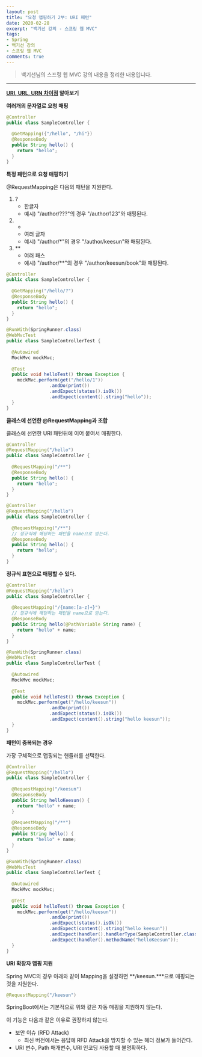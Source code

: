 ```yaml
---
layout: post 
title: "요청 맵핑하기 2부: URI 패턴"
date: 2020-02-28
excerpt: "백기선 강의 - 스프링 웹 MVC"
tags: 
- Spring
- 백기선 강의
- 스프링 웹 MVC
comments: true 
---
```


>백기선님의 스프링 웹 MVC 강의 내용을 정리한 내용입니다.
---

**[URI, URL, URN 차이점](https://stackoverflow.com/questions/176264/what-is-the-difference-between-a-uri-a-url-and-a-urn) 알아보기**



**여러개의 문자열로 요청 매핑**

```java
@Controller
public class SampleController {
  
  @GetMapping({"/hello", "/hi"})
  @ResponseBody 
  public String hello() {
    return "hello";
  }
}
```



**특정 패턴으로 요청 매핑하기**

@RequestMapping은 다음의 패턴을 지원한다.

1. ?
   * 한글자
   * 예시) "/author/???"의 경우 "/author/123"와 매핑된다.
2. *
   * 여러 글자
   * 예시) "/author/*"의 경우 "/author/keesun"와 매핑된다.
3. **
   * 여러 패스
   * 예시) "/author/**"의 경우 "/author/keesun/book"와 매핑된다.

```java
@Controller
public class SampleController {
  
  @GetMapping("/hello/?")
  @ResponseBody 
  public String hello() {
    return "hello";
  }
}
```

```java
@RunWith(SpringRunner.class)
@WebMvcTest
public class SampleControllerTest {
  
  @Autowired
  MockMvc mockMvc;
  
  @Test
  public void helloTest() throws Exception {
    mockMvc.perform(get("/hello/1"))
      			.andDo(print())
      			.andExpect(status().isOk())
      			.andExpect(content().string("hello"));
  }
}
```



**클래스에 선언한 @RequestMapping과 조합**

클래스에 선언한  URI 패턴뒤에 이어 붙여서 매핑한다.

```java
@Controller
@RequestMapping("/hello")
public class SampleController {
  
  @RequestMapping("/**")
  @ResponseBody 
  public String hello() {
    return "hello";
  }
}
```

```java
@Controller
@RequestMapping("/hello")
public class SampleController {
  
  @RequestMapping("/**")
  // 정규식에 해당하는 패턴을 name으로 받는다.
  @ResponseBody 
  public String hello() {
    return "hello";
  }
}
```



**정규식 표현으로 매핑할 수 있다.**

```java
@Controller
@RequestMapping("/hello")
public class SampleController {
  
  @RequestMapping("/{name:[a-z]+}")
  // 정규식에 해당하는 패턴을 name으로 받는다.
  @ResponseBody 
  public String hello(@PathVariable String name) {
    return "hello" + name;
  }
}
```

```java
@RunWith(SpringRunner.class)
@WebMvcTest
public class SampleControllerTest {
  
  @Autowired
  MockMvc mockMvc;
  
  @Test
  public void helloTest() throws Exception {
    mockMvc.perform(get("/hello/keesun"))
      			.andDo(print())
      			.andExpect(status().isOk())
      			.andExpect(content().string("hello keesun"));
  }
}
```



**패턴이 중복되는 경우**

가장 구체적으로 맵핑되는 핸들러를 선택한다.

```java
@Controller
@RequestMapping("/hello")
public class SampleController {
  
  @RequestMapping("/keesun")
  @ResponseBody 
  public String helloKeesun() {
    return "hello" + name;
  }
  
  @RequestMapping("/**")
  @ResponseBody 
  public String hello() {
    return "hello" + name;
  }
}
```

```java
@RunWith(SpringRunner.class)
@WebMvcTest
public class SampleControllerTest {
  
  @Autowired
  MockMvc mockMvc;
  
  @Test
  public void helloTest() throws Exception {
    mockMvc.perform(get("/hello/keesun"))
      			.andDo(print())
      			.andExpect(status().isOk())
      			.andExpect(content().string("hello keesun"))
      			.andExpect(handler().handlerType(SampleController.class))
      			.andExpect(handler().methodName("helloKeesun"));
  }
}
```



**URI 확장자 맵핑 지원**

Spring MVC의 경우 아래와 같이 Mapping을 설정하면 **/keesun.\***으로 매핑되는 것을 지원한다.

```java
@RequestMapping("/keesun")
```

SpringBoot에서는 기본적으로 위와 같은 자동 매핑을 지원하지 않는다.

이 기능은 다음과 같은 이유로 권장하지 않는다.

* 보안 이슈 (RFD Attack)
  * 최신 버전에서는 응답에 RFD Attack을 방지할 수 있는 헤더 정보가 들어간다.
* URI 변수, Path 매개변수, URI 인코딩 사용할 때 불명확하다.
